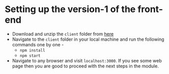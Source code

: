 # Setting up the version-1 of the front-end

- Download and unzip the `client` folder from [here](https://github.com/subham301/getting-started-with-authentication/tree/be23b44ec0eb853a0865764165354eba1d207fc8)
- Navigate to the `client` folder in your local machine and run the following commands one by one -
  - `npm install`
  - `npm start`
- Navigate to any browser and visit `localhost:3000`. If you see some web page then you are good to proceed with the next steps in the module. 